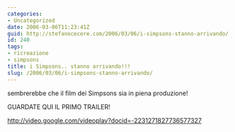 ```yaml
---
categories:
- Uncategorized
date: 2006-03-06T11:23:41Z
guid: http://stefanocecere.com/2006/03/06/i-simpsons-stanno-arrivando/
id: 240
tags:
- ricreazione
- simpsons
title: i Simpsons.. stanno arrivando!!!
slug: /2006/03/06/i-simpsons-stanno-arrivando/
---
```


sembrerebbe che il film dei Simpsons sia in piena produzione!
  
GUARDATE QUI IL PRIMO TRAILER!
  
<http://video.google.com/videoplay?docid=-2231271827736577327>